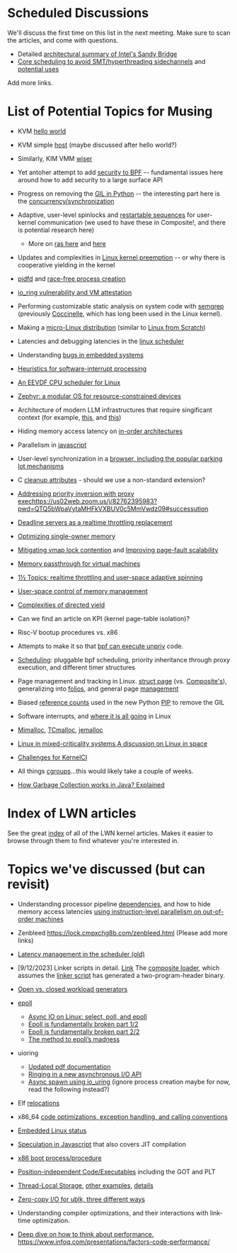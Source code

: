# Scheduled Discussions

We'll discuss the first time on this list in the next meeting. 
Make sure to scan the articles, and come with questions.

- Detailed [architectural summary of Intel's Sandy Bridge](https://chipsandcheese.com/2023/08/04/sandy-bridge-setting-intels-modern-foundation/)
- [Core scheduling to avoid SMT/hyperthreading sidechannels](https://lwn.net/Articles/780703/) and [potential uses](https://lwn.net/Articles/799454/)

Add more links.

# List of Potential Topics for Musing

- KVM [hello world](https://github.com/dpw/kvm-hello-world)
- KVM simple [host](https://github.com/sysprog21/kvm-host) (maybe discussed after hello world?)
- Similarly, KIM VMM [wiser](https://github.com/flouthoc/wiser)
- Yet antoher attempt to add [security to BPF](https://lwn.net/Articles/947173/) -- fundamental issues here around how to add security to a large surface API
- Progress on removing the [GIL in Python](https://lwn.net/Articles/947138/) -- the interesting part here is the [concurrency/synchronization](https://peps.python.org/pep-0703/#reference-counting)
- Adaptive, user-level spinlocks and [restartable sequences](https://lwn.net/Articles/944895/) for user-kernel communication (we used to have these in Composite!, and there is potential research here)

    - More on [ras here](https://lwn.net/Articles/946870/) and [here](https://lwn.net/Articles/697979/)
      
- Updates and complexities in [Linux kernel preemption](https://lwn.net/Articles/944686/) -- or why there is cooperative yielding in the kernel
- [pidfd](https://lwn.net/Articles/794707/) and [race-free process creation](https://lwn.net/Articles/943022/)
- [io_ring vulnerability and VM attestation](https://lwn.net/Articles/943239/)
- Performing customizable static analysis on system code with [semgrep](https://semgrep.dev/blog/2021/semgrep-a-static-analysis-journey/) (previously [Coccinelle](https://lwn.net/Articles/698724/), which has long been used in the Linux kernel).
- Making a [micro-Linux distribution](https://popovicu.com/posts/making-a-micro-linux-distro/) (similar to [Linux from Scratch](https://www.linuxfromscratch.org/))
- Latencies and debugging latencies in the [linux scheduler](https://bristot.me/linux-scheduling-latency-debug-and-analysis/)
- Understanding [bugs in embedded systems](https://dl.acm.org/doi/10.1145/3597926.3598140)
- [Heuristics for software-interrupt processing](https://lwn.net/Articles/925540/)
- [An EEVDF CPU scheduler for Linux](https://lwn.net/Articles/925371/)
- [Zephyr: a modular OS for resource-constrained devices](https://lwn.net/Articles/925924/)
- Architecture of modern LLM infrastructures that require singificant context (for example, [this](https://about.sourcegraph.com/blog/cody-is-cheating), and [this](https://about.sourcegraph.com/whitepaper/cody-context-architecture.pdf))
- Hiding memory access latency on [in-order architectures](https://johnnysswlab.com/hiding-memory-latency-with-in-order-cpu-cores-or-how-compilers-optimize-your-code/)
- Parallelism in [javascript](https://webkit.org/blog/7846/concurrent-javascript-it-can-work/)
- User-level synchronization in a [browser, including the popular parking lot mechanisms](https://webkit.org/blog/6161/locking-in-webkit/)
- C [cleanup attributes](https://lwn.net/Articles/934679/) - should we use a non-standard extension?
- [Addressing priority inversion with proxy exechttps://us02web.zoom.us/j/82762395983?pwd=QTQ5bWpaVytaMHFkVXBUV0c5MmVwdz09#successution](https://lwn.net/Articles/934114/)
- [Deadline servers as a realtime throttling replacement](https://lwn.net/Articles/934415/)
- [Optimizing single-owner memory](https://lwn.net/Articles/932391/)
- [Mitigating vmap lock contention](https://lwn.net/Articles/932396/) and [Improving page-fault scalability](https://lwn.net/Articles/932298/)
- [Memory passthrough for virtual machines](https://lwn.net/Articles/931933/)
- [1½ Topics: realtime throttling and user-space adaptive spinning](https://lwn.net/Articles/931789/)
- [User-space control of memory management](https://lwn.net/Articles/931662/)
- [Complexities of directed yield](https://lwn.net/Articles/419961/)
- Can we find an article on KPI (kernel page-table isolation)?
- Risc-V bootup procedures vs. x86
- Attempts to make it so that [bpf can execute unpriv](https://lwn.net/Articles/935195/) code.
- [Scheduling](https://lwn.net/Articles/935180/): pluggable bpf scheduling, priority inheritance through proxy execution, and different timer structures
- Page management and tracking in Linux. [struct page](https://lwn.net/Articles/937839/) (vs. [Composite's](https://github.com/gwsystems/composite/blob/v4/src/kernel/include/resources.h#L10-L17)), generalizing into [folios](https://lwn.net/Articles/849538/), and general page [management](https://lwn.net/Articles/619514/)
- Biased [reference counts](https://dl.acm.org/doi/10.1145/3243176.3243195) used in the new Python [PIP](https://lwn.net/Articles/940290/) to remove the GIL
- Software interrupts, and [where it is all going](https://lwn.net/Articles/939973/) in Linux
- [Mimalloc](https://www.microsoft.com/en-us/research/uploads/prod/2019/06/mimalloc-tr-v1.pdf), [TCmalloc](https://goog-perftools.sourceforge.net/doc/tcmalloc.html), [jemalloc](https://engineering.fb.com/2011/01/03/core-data/scalable-memory-allocation-using-jemalloc/)
- [Linux in mixed-criticality systems](https://lwn.net/Articles/774217/),[A discussion on Linux in space](https://lwn.net/Articles/938779/)
- [Challenges for KernelCI](https://lwn.net/Articles/939538/)
- All things [cgroups](https://lwn.net/Kernel/Index/#Control_groups-LWNs_guide_to)...this would likely take a couple of weeks.
- [How Garbage Collection works in Java? Explained](https://javarevisited.blogspot.com/2011/04/garbage-collection-in-java.html)

# Index of LWN articles

See the great [index](https://lwn.net/Kernel/Index/) of all of the LWN kernel articles. 
Makes it easier to browse through them to find whatever you're interested in.

# Topics we've discussed (but can revisit)

- Understanding processor pipeline [dependencies](https://johnnysswlab.com/when-an-instruction-depends-on-the-previous-instruction-depends-on-the-previous-instructions-long-instruction-dependency-chains-and-performance/), and how to hide memory access latencies [using instruction-level parallelism on out-of-order machines](https://johnnysswlab.com/instruction-level-parallelism-in-practice-speeding-up-memory-bound-programs-with-low-ilp/)
- Zenbleed https://lock.cmpxchg8b.com/zenbleed.html (Please add more links)
- [Latency management in the scheduler (old)](https://lwn.net/Articles/404993/)
- [9/12/2023] Linker scripts in detail. [Link](https://mcyoung.xyz/2021/06/01/linker-script/) The [composite loader](https://github.com/gwsystems/composite/blob/main/src/kernel/include/shared/elf_loader.h), which assumes the [linker script](https://github.com/gwsystems/composite/blob/main/src/components/implementation/comp_x86_64.ld) has generated a two-program-header binary.

- [Open vs. closed workload generators](https://brooker.co.za/blog/2023/05/10/open-closed.html)
- [epoll](https://man7.org/linux/man-pages/man7/epoll.7.html)

  - [Async IO on Linux: select, poll, and epoll](https://jvns.ca/blog/2017/06/03/async-io-on-linux--select--poll--and-epoll/)
  - [Epoll is fundamentally broken part 1/2](https://idea.popcount.org/2017-02-20-epoll-is-fundamentally-broken-12/)
  - [Epoll is fundamentally broken part 2/2](https://idea.popcount.org/2017-03-20-epoll-is-fundamentally-broken-22/)
  - [The method to epoll’s madness](https://copyconstruct.medium.com/the-method-to-epolls-madness-d9d2d6378642)
    
- uioring

  - [Updated pdf documentation](https://kernel.dk/io_uring.pdf)
  - [Ringing in a new asynchronous I/O API](https://lwn.net/Articles/776703/)
  - [Async spawn using io_uring](https://lwn.net/Articles/908268/) (ignore process creation maybe for now, read the following instead?)

- Elf [relocations](https://intezer.com/blog/malware-analysis/executable-and-linkable-format-101-part-3-relocations/)
- x86_64 [code optimizations, exception handling, and calling conventions](https://codemachine.com/articles/x64_deep_dive.html)
- [Embedded Linux status](https://static.sched.com/hosted_files/eoss2023/68/Debating-Linux-in-Aerospace%20-VanderLeest-Brink.pdf)
- [Speculation in Javascript](https://webkit.org/blog/10308/speculation-in-javascriptcore/) that also covers JIT compilation
- [x86 boot process/procedure](https://0xax.gitbooks.io/linux-insides/content/Booting/linux-bootstrap-1.html)
- [Position-independent Code/Executables](https://eli.thegreenplace.net/2011/11/11/position-independent-code-pic-in-shared-libraries-on-x64) including the GOT and PLT
- [Thread-Local Storage](https://chao-tic.github.io/blog/2018/12/25/tls), [other examples](https://maskray.me/blog/2021-02-14-all-about-thread-local-storage), [details](https://akkadia.org/drepper/tls.pdf)
- [Zero-copy I/O for ublk, three different ways](https://lwn.net/Articles/926118/)
- Understanding compiler optimizations, and their interactions with link-time optimization.
- [Deep dive on how to think about performance.](https://docs.google.com/presentation/d/1wOT5kOWkQybVTHzB7uLXpU39ctYzXpOs2xVyD4zuYXY/edit#slide=id.g809d36a3fc4b213_287 ) https://www.infoq.com/presentations/factors-code-performance/
